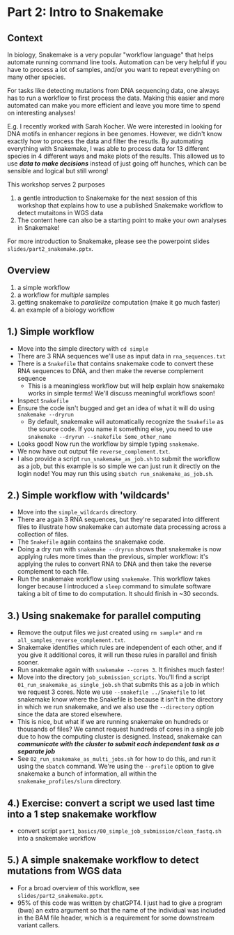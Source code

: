 # Part 2: Intro to Snakemake

## Context

In biology, Snakemake is a very popular "workflow language" that helps automate running command line tools. Automation can be very helpful if you have to process a lot of samples, and/or you want to repeat everything on many other species.

For tasks like detecting mutations from DNA sequencing data, one always has to run a workflow to first process the data. Making this easier and more automated can make you more efficient and leave you more time to spend on interesting analyses!

E.g. I recently worked with Sarah Kocher. We were interested in looking for DNA motifs in enhancer regions in bee genomes. However, we didn't know exactly how to process the data and filter the resutls. By automating everything with Snakemake, I was able to process data for 13 different species in 4 different ways and make plots of the results. This allowed us to use ***data to make decisions*** instead of just going off hunches, which can be sensible and logical but still wrong!

This workshop serves 2 purposes
1. a gentle introduction to Snakemake for the next session of this workshop that explains how to use a published Snakemake workflow to detect mutaitons in WGS data
2. The content here can also be a starting point to make your own analyses in Snakemake!

For more introduction to Snakemake, please see the powerpoint slides `slides/part2_snakemake.pptx`.

## Overview
1. a simple workflow
2. a workflow for *multiple* samples
3. getting snakemake to *parallelize* computation (make it go much faster)
4. an example of a biology workflow

## 1.) Simple workflow

- Move into the simple directory with `cd simple`
- There are 3 RNA sequences we'll use as input data in `rna_sequences.txt`
- There is a `Snakefile` that contains snakemake code to convert these RNA sequences to DNA, and then make the reverse complement sequence
    - This is a meaningless workflow but will help explain how snakemake works in simple terms! We'll discuss meaningful workflows soon!
- Inspect `Snakefile`
- Ensure the code isn't bugged and get an idea of what it will do using `snakemake --dryrun`
    - By default, snakemake will automatically recognize the `Snakefile` as the source code. If you name it something else, you need to use `snakemake --dryrun --snakefile Some_other_name`
- Looks good! Now run the workflow by simple typing `snakemake`.
- We now have out output file `reverse_complement.txt`.
- I also provide a script `run_snakemake_as_job.sh` to submit the workflow as a job, but this example is so simple we can just run it directly on the login node! You may run this using `sbatch run_snakemake_as_job.sh`.


## 2.) Simple workflow with 'wildcards'

- Move into the `simple_wildcards` directory.
- There are again 3 RNA sequences, but they're separated into different files to illustrate how snakemake can automate data processing across a collection of files.
- The `Snakefile` again contains the snakemake code.
- Doing a dry run with `snakemake --dryrun` shows that snakemake is now applying rules more times than the previous, simpler workflow: it's applying the rules to convert RNA to DNA and then take the reverse complement to each file.
- Run the snakemake workflow using `snakemake`. This workflow takes longer because I introduced a `sleep` command to simulate software taking a bit of time to do computation. It should finish in ~30 seconds.

## 3.) Using snakemake for parallel computing

- Remove the output files we just created using `rm sample*` and `rm all_samples_reverse_complement.txt`.
- Snakemake identifies which rules are independent of each other, and if you give it additional cores, it will run these rules in parallel and finish sooner.
- Run snakemake again with `snakemake --cores 3`. It finishes much faster!
- Move into the directory `job_submission_scripts`. You'll find a script `01_run_snakemake_as_single_job.sh` that submits this as a job in which we request 3 cores. Note we use `--snakefile ../Snakefile` to let snakemake know where the Snakefile is because it isn't in the directory in which we run snakemake, and we also use the `--directory` option since the data are stored elsewhere.
- This is nice, but what if we are running snakemake on hundreds or thousands of files? We cannot request hundreds of cores in a single job due to how the computing cluster is designed. Instead, snakemake can ***communicate with the cluster to submit each independent task as a separate job***
- See `02_run_snakemake_as_multi_jobs.sh` for how to do this, and run it using the `sbatch` command. We're using the `--profile` option to give snakemake a bunch of information, all within the `snakemake_profiles/slurm` directory.

## 4.) Exercise: convert a script we used last time into  a 1 step snakemake workflow
- convert script `part1_basics/00_simple_job_submission/clean_fastq.sh` into a snakemake workflow

## 5.) A simple snakemake workflow to detect mutations from WGS data
- For a broad overview of this workflow, see `slides/part2_snakemake.pptx`.
- 95% of this code was written by chatGPT4. I just had to give a program (bwa) an extra argument so that the name of the individual was included in the BAM file header, which is a requirement for some downstream variant callers.